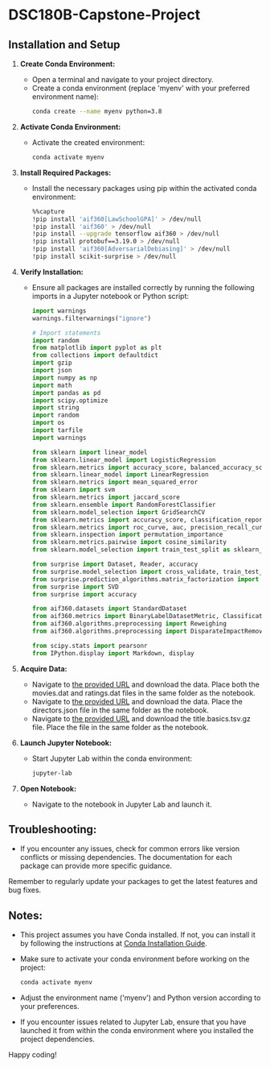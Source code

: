 # DSC180B-Capstone-Project

## Installation and Setup

1. **Create Conda Environment:**
   - Open a terminal and navigate to your project directory.
   - Create a conda environment (replace 'myenv' with your preferred environment name):
     ```bash
     conda create --name myenv python=3.8
     ```

2. **Activate Conda Environment:**
   - Activate the created environment:
     ```bash
     conda activate myenv
     ```

3. **Install Required Packages:**
   - Install the necessary packages using pip within the activated conda environment:
     ```bash
     %%capture
     !pip install 'aif360[LawSchoolGPA]' > /dev/null
     !pip install 'aif360' > /dev/null
     !pip install --upgrade tensorflow aif360 > /dev/null
     !pip install protobuf==3.19.0 > /dev/null
     !pip install 'aif360[AdversarialDebiasing]' > /dev/null
     !pip install scikit-surprise > /dev/null
     ```

4. **Verify Installation:**
   - Ensure all packages are installed correctly by running the following imports in a Jupyter notebook or Python script:
     ```python
     import warnings
     warnings.filterwarnings("ignore")

     # Import statements
     import random
     from matplotlib import pyplot as plt
     from collections import defaultdict
     import gzip
     import json
     import numpy as np
     import math
     import pandas as pd
     import scipy.optimize
     import string
     import random
     import os
     import tarfile
     import warnings
     
     from sklearn import linear_model
     from sklearn.linear_model import LogisticRegression
     from sklearn.metrics import accuracy_score, balanced_accuracy_score
     from sklearn.linear_model import LinearRegression
     from sklearn.metrics import mean_squared_error
     from sklearn import svm
     from sklearn.metrics import jaccard_score
     from sklearn.ensemble import RandomForestClassifier
     from sklearn.model_selection import GridSearchCV
     from sklearn.metrics import accuracy_score, classification_report
     from sklearn.metrics import roc_curve, auc, precision_recall_curve, average_precision_score
     from sklearn.inspection import permutation_importance
     from sklearn.metrics.pairwise import cosine_similarity
     from sklearn.model_selection import train_test_split as sklearn_train_test_split
     
     from surprise import Dataset, Reader, accuracy
     from surprise.model_selection import cross_validate, train_test_split
     from surprise.prediction_algorithms.matrix_factorization import SVD
     from surprise import SVD
     from surprise import accuracy
     
     from aif360.datasets import StandardDataset
     from aif360.metrics import BinaryLabelDatasetMetric, ClassificationMetric
     from aif360.algorithms.preprocessing import Reweighing
     from aif360.algorithms.preprocessing import DisparateImpactRemover
     
     from scipy.stats import pearsonr
     from IPython.display import Markdown, display
     ```

5. **Acquire Data:**
   - Navigate to [the provided URL](https://grouplens.org/datasets/movielens/1m/) and download the data. Place both the movies.dat and ratings.dat files in the same folder as the notebook.
   - Navigate to [the provided URL](https://figshare.com/articles/dataset/U_S_movies_with_gender-disambiguated_actors_directors_and_producers/4967876) and download the data. Place the directors.json file in the same folder as the notebook.
   - Navigate to [the provided URL](https://datasets.imdbws.com/) and download the title.basics.tsv.gz file. Place the file in the same folder as the notebook.

6. **Launch Jupyter Notebook:**
   - Start Jupyter Lab within the conda environment:
     ```bash
     jupyter-lab
     ```

7. **Open Notebook:**
   - Navigate to the notebook in Jupyter Lab and launch it.

## Troubleshooting:
   - If you encounter any issues, check for common errors like version conflicts or missing dependencies. The documentation for each package can provide more specific guidance.

Remember to regularly update your packages to get the latest features and bug fixes.

## Notes:
   - This project assumes you have Conda installed. If not, you can install it by following the instructions at [Conda Installation Guide](https://docs.conda.io/projects/conda/en/latest/user-guide/install/index.html).

   - Make sure to activate your conda environment before working on the project:
     ```bash
     conda activate myenv
     ```

   - Adjust the environment name ('myenv') and Python version according to your preferences.

   - If you encounter issues related to Jupyter Lab, ensure that you have launched it from within the conda environment where you installed the project dependencies.

Happy coding!
